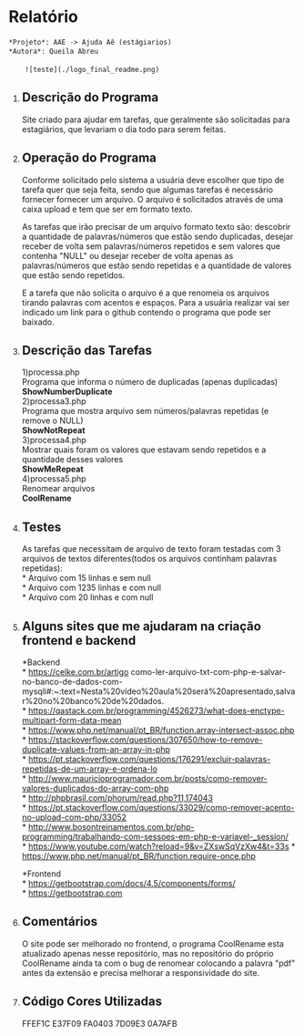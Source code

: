 # Relatório #

    *Projeto*: AAE -> Ajuda Aê (estágiarios)
    *Autora*: Queila Abreu
     
        ![teste](./logo_final_readme.png)


1. ## Descrição do Programa ## 

    <p>Site criado para ajudar em tarefas, que geralmente são solicitadas para estagiários, que levariam o dia todo para serem feitas.</p> 

2. ## Operação do Programa ## 

    <p>Conforme solicitado pelo sistema a usuária deve escolher que tipo de tarefa quer que seja feita, sendo que algumas tarefas é necessário fornecer fornecer um arquivo. O arquivo é solicitados através de uma caixa upload e tem que ser em formato texto.</p> 
    <p>As tarefas que irão precisar de um arquivo formato texto são: descobrir a quantidade de palavras/números que estão sendo duplicadas, desejar receber de volta sem palavras/números repetidos e sem valores que contenha "NULL" ou desejar receber de volta apenas as palavras/números que estão sendo repetidas e a quantidade de valores que estão sendo repetidos.</p> 
    <p>E a tarefa que não solicita o arquivo é a que renomeia os arquivos tirando palavras com acentos e espaços. Para a usuária realizar vai ser indicado um link para o github contendo o programa que pode ser baixado.</p>

3. ## Descrição das Tarefas ##  

    1)processa.php<br/> 
        Programa que informa o número de duplicadas (apenas duplicadas)<br/>
        **ShowNumberDuplicate** <br/>
    2)processa3.php <br/>
            Programa que mostra arquivo sem números/palavras repetidas (e remove o NULL)<br/>
            **ShowNotRepeat**<br/>
    3)processa4.php <br/>
            Mostrar quais foram os valores que estavam sendo repetidos e a quantidade desses valores <br/> 
            **ShowMeRepeat**<br/>
    4)processa5.php <br/>
            Renomear arquivos<br/>
            **CoolRename** <br/>

4. ## Testes ## 

    As tarefas que necessitam de arquivo de texto foram testadas com 3 arquivos de textos diferentes(todos os arquivos continham palavras repetidas):<br/> 
        * Arquivo com 15 linhas e sem null<br/>
        * Arquivo com 1235 linhas e com null <br/>
        * Arquivo com 20 linhas e com null<br/>

5. ## Alguns sites que me ajudaram na criação frontend e backend ##
    
    *Backend<br/>
        *  https://celke.com.br/artigo como-ler-arquivo-txt-com-php-e-salvar-no-banco-de-dados-com-mysqli#:~:text=Nesta%20vídeo%20aula%20será%20apresentado,salvar%20no%20banco%20de%20dados.<br/>
        *  https://qastack.com.br/programming/4526273/what-does-enctype-multipart-form-data-mean<br/>
        *  https://www.php.net/manual/pt_BR/function.array-intersect-assoc.php<br/>
        *  https://stackoverflow.com/questions/307650/how-to-remove-duplicate-values-from-an-array-in-php<br/>
        *  https://pt.stackoverflow.com/questions/176291/excluir-palavras-repetidas-de-um-array-e-ordena-lo<br/>
        * http://www.mauricioprogramador.com.br/posts/como-remover-valores-duplicados-do-array-com-php<br/>
        * http://phpbrasil.com/phorum/read.php?11,174043 <br/>
        * https://pt.stackoverflow.com/questions/33029/como-remover-acento-no-upload-com-php/33052<br/>
        * http://www.bosontreinamentos.com.br/php-programming/trabalhando-com-sessoes-em-php-e-variavel-_session/ <br/>
        * https://www.youtube.com/watch?reload=9&v=ZXswSqVzXw4&t=33s
        * https://www.php.net/manual/pt_BR/function.require-once.php <br/>

    *Frontend<br/>
        *  https://getbootstrap.com/docs/4.5/components/forms/<br/>
        *  https://getbootstrap.com<br/>

6. ## Comentários ## 

    <p>O site pode ser melhorado no frontend, o programa CoolRename esta atualizado apenas nesse repositório, mas no repositório do próprio CoolRename ainda ta com o bug de renomear colocando a palavra "pdf" antes da extensão e precisa melhorar a responsividade do site.</p> 

7. ## Código Cores Utilizadas ##
    FFEF1C
    E37F09
    FA0403
    7D09E3
    0A7AFB







    

